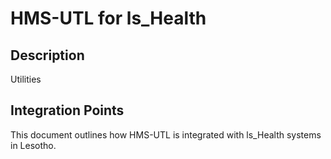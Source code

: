 # HMS-UTL for ls_Health

## Description

Utilities

## Integration Points

This document outlines how HMS-UTL is integrated with ls_Health systems in Lesotho.
